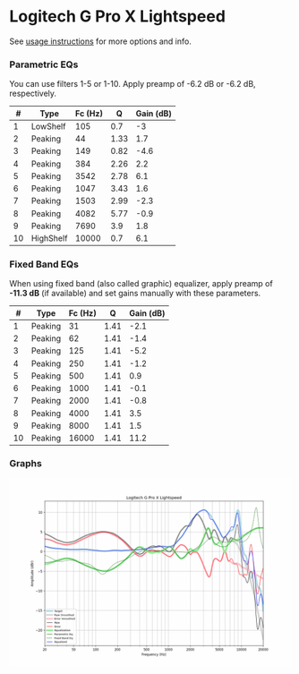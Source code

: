 # Logitech G Pro X Lightspeed
See [usage instructions](https://github.com/jaakkopasanen/AutoEq#usage) for more options and info.

### Parametric EQs
You can use filters 1-5 or 1-10. Apply preamp of -6.2 dB or -6.2 dB, respectively.

|   # | Type      |   Fc (Hz) |    Q |   Gain (dB) |
|-----|-----------|-----------|------|-------------|
|   1 | LowShelf  |       105 | 0.7  |        -3   |
|   2 | Peaking   |        44 | 1.33 |         1.7 |
|   3 | Peaking   |       149 | 0.82 |        -4.6 |
|   4 | Peaking   |       384 | 2.26 |         2.2 |
|   5 | Peaking   |      3542 | 2.78 |         6.1 |
|   6 | Peaking   |      1047 | 3.43 |         1.6 |
|   7 | Peaking   |      1503 | 2.99 |        -2.3 |
|   8 | Peaking   |      4082 | 5.77 |        -0.9 |
|   9 | Peaking   |      7690 | 3.9  |         1.8 |
|  10 | HighShelf |     10000 | 0.7  |         6.1 |

### Fixed Band EQs
When using fixed band (also called graphic) equalizer, apply preamp of **-11.3 dB** (if available) and set gains manually with these parameters.

|   # | Type    |   Fc (Hz) |    Q |   Gain (dB) |
|-----|---------|-----------|------|-------------|
|   1 | Peaking |        31 | 1.41 |        -2.1 |
|   2 | Peaking |        62 | 1.41 |        -1.4 |
|   3 | Peaking |       125 | 1.41 |        -5.2 |
|   4 | Peaking |       250 | 1.41 |        -1.2 |
|   5 | Peaking |       500 | 1.41 |         0.9 |
|   6 | Peaking |      1000 | 1.41 |        -0.1 |
|   7 | Peaking |      2000 | 1.41 |        -0.8 |
|   8 | Peaking |      4000 | 1.41 |         3.5 |
|   9 | Peaking |      8000 | 1.41 |         1.5 |
|  10 | Peaking |     16000 | 1.41 |        11.2 |

### Graphs
![](./Logitech%20G%20Pro%20X%20Lightspeed.png)
